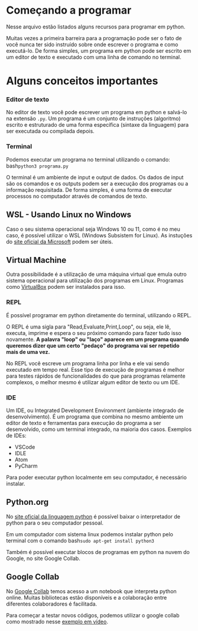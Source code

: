 # Começando a programar 

Nesse arquivo estão listados alguns recursos para programar em python.

Muitas vezes a primeira barreira para a programação pode ser o fato de você nunca ter sido instruído sobre onde escrever o programa e como executá-lo. 
De forma simples, um programa em python pode ser escrito em um editor de texto e executado com uma linha de comando no terminal.

# Alguns conceitos importantes

### Editor de texto 

No editor de texto você pode escrever um programa em python e salvá-lo na extensão `.py`.
Um programa é um conjunto de instruções (algoritmo) escrito e estruturado de uma forma específica (sintaxe da linguagem) para ser executada ou compilada depois. 

### Terminal 

Podemos executar um programa no terminal utilizando o comando:
bash```python3 programa.py```

O terminal é um ambiente de input e output de dados. Os dados de input são os comandos e os outputs podem ser a execução dos programas ou a informação requisitada.
De forma simples, é uma forma de executar processos no computador através de comandos de texto.

## WSL - Usando Linux no Windows 

Caso o seu sistema operacional seja Windows 10 ou 11, como é no meu caso, é possível utilizar o WSL (Windows Subsistem for Linux). 
As instuções do [site oficial da Microsoft](https://learn.microsoft.com/pt-br/windows/wsl/install) podem ser úteis.

## Virtual Machine 

Outra possibilidade é a utilização de uma máquina virtual que emula outro sistema operacional para utilização dos programas em Linux. 
Programas como [VirtualBox](https://www.virtualbox.org/) podem ser instalados para isso.

### REPL 

É possível programar em python diretamente do terminal, utilizando o REPL. 

O REPL é uma sigla para "Read,Evaluate,Print,Loop", ou seja, ele lê, executa, imprime e espera o seu próximo comando para fazer tudo isso novamente. 
__A palavra "loop" ou "laço" aparece em um programa quando queremos dizer que um certo "pedaço" do programa vai ser repetido mais de uma vez.__

No REPL você escreve um programa linha por linha e ele vai sendo executado em tempo real. Esse tipo de execução de programas é melhor para testes rápidos de funcionalidades do que para programas relamente complexos, o melhor mesmo é utilizar algum editor de texto ou um IDE. 

### IDE 

Um IDE, ou Integrated Development Environment (ambiente integrado de desenvolvimento).
É um programa que combina no mesmo ambiente um editor de texto e ferramentas para execução do programa a ser desenvolvido, como um terminal integrado, na maioria dos casos.
Exemplos de IDEs: 
 
- VSCode 
- IDLE 
- Atom 
- PyCharm

Para poder executar python localmente em seu computador, é necessário instalar. 

## Python.org 

No [site oficial da linguagem python](https://www.python.org/) é possível baixar o interpretador de python para o seu computador pessoal.

Em um computador com sistema linux podemos instalar python pelo terminal com o comando 
bash```sudo apt-get install python3```

Também é possível executar blocos de programas em python na nuvem do Google, no site Google Collab. 

## Google Collab

No [Google Collab](https://colab.research.google.com/) temos acesso a um notebook que interpreta python online.
Muitas bibliotecas estão disponíveis e a colaboração entre diferentes colaboradores é facilitada. 

Para começar a testar novos códigos, podemos utilizar o google collab como mostrado nesse [exemplo em vídeo](https://www.youtube.com/watch?v=ww0IcgQp8vI).

